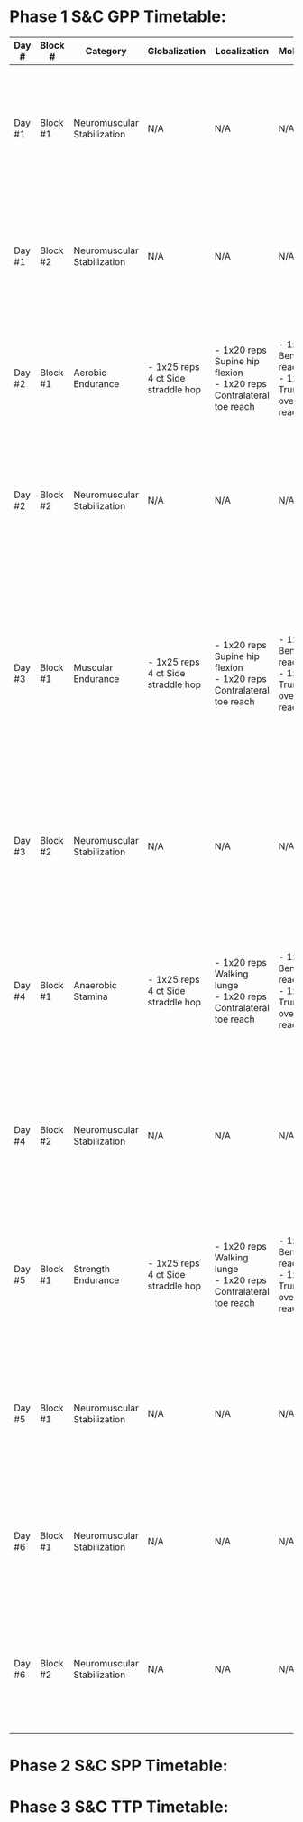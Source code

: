 # Phase 1 S&C GPP Timetable:

| Day # | Block #  | Category                  | Globalization | Localization | Mobilization | Activation | Realization                                                                                                                                       | Cessation |
|-------|----------|----------------------------|---------------|--------------|--------------|------------|--------------------------------------------------------------------------------------------------------------------------------------------------|-----------|
| Day #1 | Block #1 | Neuromuscular Stabilization | N/A | N/A | N/A | N/A | - 4x20 reps Suspension sys plank tap w/ 30 sec rec <br> - 4x8 reps 1-Leg whips w/ 30 sec rec <br> - 3x6 reps 1-Leg squat w/ medial rotation w/ 30 sec rec | N/A |
| Day #1 | Block #2 | Neuromuscular Stabilization | N/A | N/A | N/A | N/A | - 4x20 reps Suspension sys plank tap w/ 30 sec rec <br> - 4x8 reps 1-Leg whips w/ 30 sec rec <br> - 3x6 reps 1-Leg squat w/ medial rotation w/ 30 sec rec | N/A |
| Day #2 | Block #1 | Aerobic Endurance | - 1x25 reps 4 ct Side straddle hop <br> | - 1x20 reps Supine hip flexion <br> - 1x20 reps Contralateral toe reach <br> | - 1x20 reps Bend w/ reach <br> - 1x20 Trunk overhead reach | <br> - 3x25m High knees <br> - 3x25m Skips | - 1x30 min Zone 2 run @ 75% HRmax | - 1x60 reps Calf raise <br> - 1x20 reps Seated hip rotation <br> - 1x2 min walk |
| Day #2 | Block #2 | Neuromuscular Stabilization | N/A | N/A | N/A | N/A | - 4x20 reps Suspension sys plank tap w/ 30 sec rec <br> - 4x8 reps 1-Leg whips w/ 30 sec rec <br> - 3x6 reps 1-Leg squat w/ medial rotation w/ 30 sec rec | N/A |
| Day #3 | Block #1 | Muscular Endurance | - 1x25 reps 4 ct Side straddle hop <br> | - 1x20 reps Supine hip flexion <br> - 1x20 reps Contralateral toe reach <br> | - 1x20 reps Bend w/ reach <br> - 1x20 Trunk overhead reach | <br> - 3x25 reps Push ups w/ 30 sec rec <br> - 3x25m Bear crawl w/ 30 sec rec | - 3x25m Rope climb w/ 30 sec rec <br> - 3x25 reps Metronome push ups w/ 30 sec rec <br> - 3x25 reps Squats w/ 30 sec rec <br> - 3x25 reps bw hamstring curl w/ 30 sec rec <br> - 3x25 reps Supine bicycle <br> - 2x25 sec Bent-leg raise w/ 25 sec rec | - 1x60 reps Calf raise <br> - 1x20 reps Seated hip rotation <br> - 1x2 min walk |
| Day #3 | Block #2 | Neuromuscular Stabilization | N/A | N/A | N/A | N/A | - 4x20 reps Suspension sys plank tap w/ 30 sec rec <br> - 4x8 reps 1-Leg whips w/ 30 sec rec <br> - 3x6 reps 1-Leg squat w/ medial rotation w/ 30 sec rec | N/A |
| Day #4 | Block #1 | Anaerobic Stamina | - 1x25 reps 4 ct Side straddle hop <br> | - 1x20 reps Walking lunge <br> - 1x20 reps Contralateral toe reach <br> | - 1x20 reps Bend w/ reach <br> - 1x20 Trunk overhead reach | <br> - 3x25m Acceleration sprint w/ 30 sec rec <br> - 3x10m Shuttle run w/ 30 sec rec | - 6x30 sec run @ 90% HRmax/30 sec walk w/ 90 sec rec <br> - 3x25 reps Battle rope slams w/ 30 sec rec <br> - 3x25 reps Sledgehammer strikes w/ 30 sec rec @ RPE 6, 4 RIR | - 1x60 reps Calf raise <br> - 1x20 reps Seated hip rotation <br> - 1x2 min walk |
| Day #4 | Block #2 | Neuromuscular Stabilization | N/A | N/A | N/A | N/A | - 4x20 reps Suspension sys plank tap w/ 30 sec rec <br> - 4x8 reps 1-Leg whips w/ 30 sec rec <br> - 3x6 reps 1-Leg squat w/ medial rotation w/ 30 sec rec | N/A |
| Day #5 | Block #1 | Strength Endurance | - 1x25 reps 4 ct Side straddle hop <br> | - 1x20 reps Walking lunge <br> - 1x20 reps Contralateral toe reach <br> | - 1x20 reps Bend w/ reach <br> - 1x20 Trunk overhead reach | <br> - 3x25m Sandbag shoulder carry w/ 30 sec rec @ RPE 5, 5 RIR <br> - 3x10 reps Stair overhead carry w/ 30 sec rec @ RPE 5, 5 RIR | - 1x4.025 km LBE march @ 75% HRmax <br> - 3x25m Farmer's walk w/ 60 sec rec @ RPE 7, 3 RIR <br> - 3x25m Sandbag carry w/ 60 sec rec @ RPE 7, 3 RIR | - 1x60 reps Calf raise <br> - 1x20 reps Seated hip rotation <br> - 1x2 min walk |
| Day #5 | Block #1 | Neuromuscular Stabilization | N/A | N/A | N/A | N/A | - 4x20 reps Suspension sys plank tap w/ 30 sec rec <br> - 4x8 reps 1-Leg whips w/ 30 sec rec <br> - 3x6 reps 1-Leg squat w/ medial rotation w/ 30 sec rec | N/A |
| Day #6 | Block #1 | Neuromuscular Stabilization | N/A | N/A | N/A | N/A | - 4x20 reps Suspension sys plank tap w/ 30 sec rec <br> - 4x8 reps 1-Leg whips w/ 30 sec rec <br> - 3x6 reps 1-Leg squat w/ medial rotation w/ 30 sec rec | N/A |
| Day #6 | Block #2 | Neuromuscular Stabilization | N/A | N/A | N/A | N/A | - 4x20 reps Suspension sys plank tap w/ 30 sec rec <br> - 4x8 reps 1-Leg whips w/ 30 sec rec <br> - 3x6 reps 1-Leg squat w/ medial rotation w/ 30 sec rec | N/A |

# Phase 2 S&C SPP Timetable:


# Phase 3 S&C TTP Timetable:

